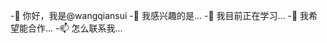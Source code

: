 -👋 你好，我是@wangqiansui
-👀 我感兴趣的是...
-🌱 我目前正在学习...
-💞️ 我希望能合作...
-📫 怎么联系我...

<!---
wangqiansui/wangqiansui是a ✨ special ✨ 存储库，因为它的'README.md'(此文件)出现在您的GitHub配置文件中。
您可以单击“预览”链接查看所做的更改。
--->
